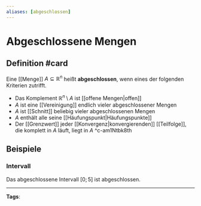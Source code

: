 ```yaml
---
aliases: [abgeschlossen]
---
```


# Abgeschlossene Mengen

## Definition #card
Eine [[Menge]] $A \subseteq \mathbb{R}^n$ heißt **abgeschlossen**, wenn eines der folgenden Kriterien zutrifft.

- Das Komplement $\mathbb{R}^n \setminus A$ ist [[offene Mengen|offen]]
- $A$ ist eine [[Vereinigung]] endlich vieler abgeschlossener Mengen
- $A$ ist [[Schnitt]] beliebig vieler abgeschlossenen Mengen
- $A$ enthält alle seine [[Häufungspunkt|Häufungspunkte]]
- Der [[Grenzwert]] jeder [[Konvergenz|konvergierenden]] [[Teilfolge]], die komplett in $A$ läuft, liegt in $A$
^c-am1Ntbk8th

## Beispiele
### Intervall
Das abgeschlossene Intervall $[0;5]$ ist abgeschlossen. 


---
**Tags**: 
